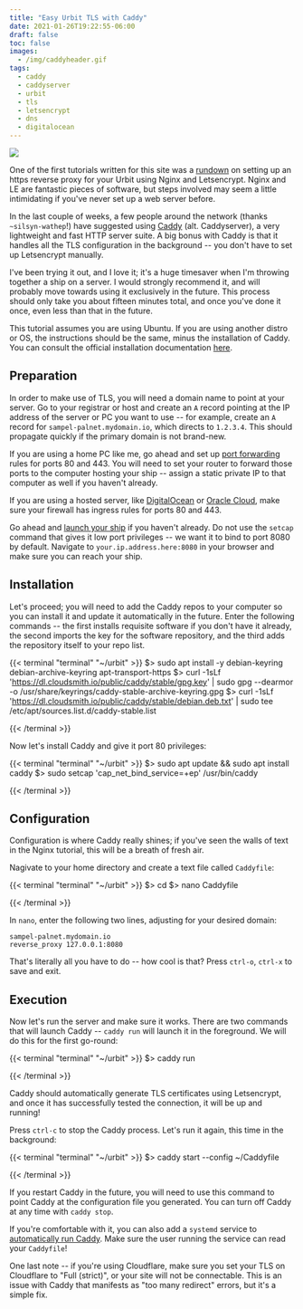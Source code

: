 ```yaml
---
title: "Easy Urbit TLS with Caddy"
date: 2021-01-26T19:22:55-06:00
draft: false
toc: false
images:
  - /img/caddyheader.gif
tags: 
  - caddy
  - caddyserver
  - urbit
  - tls
  - letsencrypt
  - dns
  - digitalocean
---
```


![](/img/caddyheader.gif)

One of the first tutorials written for this site was a [rundown](/posts/urbit-nginx-letsencrypt/) on setting up an https reverse proxy for your Urbit using Nginx and Letsencrypt. Nginx and LE are fantastic pieces of software, but steps involved may seem a little intimidating if you've never set up a web server before. 

In the last couple of weeks, a few people around the network (thanks `~silsyn-wathep`!) have suggested using [Caddy](https://caddyserver.com/) (alt. Caddyserver), a very lightweight and fast HTTP server suite. A big bonus with Caddy is that it handles all the TLS configuration in the background -- you don't have to set up Letsencrypt manually.

I've been trying it out, and I love it; it's a huge timesaver when I'm throwing together a ship on a server. I would strongly recommend it, and will probably move towards using it exclusively in the future. This process should only take you about fifteen minutes total, and once you've done it once, even less than that in the future.

This tutorial assumes you are using Ubuntu. If you are using another distro or OS, the instructions should be the same, minus the installation of Caddy. You can consult the official installation documentation [here](https://caddyserver.com/docs/install).

## Preparation

In order to make use of TLS, you will need a domain name to point at your server. Go to your registrar or host and create an `A` record pointing at the IP address of the server or PC you want to use -- for example, create an `A` record for `sampel-palnet.mydomain.io`, which directs to `1.2.3.4`. This should propagate quickly if the primary domain is not brand-new.

If you are using a home PC like me, go ahead and set up [port forwarding](https://www.noip.com/support/knowledgebase/general-port-forwarding-guide/) rules for ports 80 and 443. You will need to set your router to forward those ports to the computer hosting your ship -- assign a static private IP to that computer as well if you haven't already.

If you are using a hosted server, like [DigitalOcean](/posts/urbit-nginx-letsencrypt/) or [Oracle Cloud](/posts/free-cloud-oracle/), make sure your firewall has ingress rules for ports 80 and 443.

Go ahead and [launch your ship](https://urbit.org/using/install/) if you haven't already. Do not use the `setcap` command that gives it low port privileges -- we want it to bind to port 8080 by default. Navigate to `your.ip.address.here:8080` in your browser and make sure you can reach your ship. 

## Installation

Let's proceed; you will need to add the Caddy repos to your computer so you can install it and update it automatically in the future. Enter the following commands -- the first installs requisite software if you don't have it already, the second imports the key for the software repository, and the third adds the repository itself to your repo list.

{{< terminal "terminal" "~/urbit" >}}
$> sudo apt install -y debian-keyring debian-archive-keyring apt-transport-https
$> curl -1sLf 'https://dl.cloudsmith.io/public/caddy/stable/gpg.key' | sudo gpg --dearmor -o /usr/share/keyrings/caddy-stable-archive-keyring.gpg
$> curl -1sLf 'https://dl.cloudsmith.io/public/caddy/stable/debian.deb.txt' | sudo tee /etc/apt/sources.list.d/caddy-stable.list

 
{{< /terminal >}}

Now let's install Caddy and give it port 80 privileges:

{{< terminal "terminal" "~/urbit" >}}
$> sudo apt update && sudo apt install caddy
$> sudo setcap 'cap_net_bind_service=+ep' /usr/bin/caddy
 
 
{{< /terminal >}}

## Configuration

Configuration is where Caddy really shines; if you've seen the walls of text in the Nginx tutorial, this will be a breath of fresh air. 

Nagivate to your home directory and create a text file called `Caddyfile`:

{{< terminal "terminal" "~/urbit" >}}
$> cd
$> nano Caddyfile
 
 
{{< /terminal >}}

In `nano`, enter the following two lines, adjusting for your desired domain:

```
sampel-palnet.mydomain.io
reverse_proxy 127.0.0.1:8080
```

That's literally all you have to do -- how cool is that? Press `ctrl-o`, `ctrl-x` to save and exit. 


## Execution

Now let's run the server and make sure it works. There are two commands that will launch Caddy -- `caddy run` will launch it in the foreground. We will do this for the first go-round:

{{< terminal "terminal" "~/urbit" >}}
$> caddy run
 
 
{{< /terminal >}}

Caddy should automatically generate TLS certificates using Letsencrypt, and once it has successfully tested the connection, it will be up and running!

Press `ctrl-c` to stop the Caddy process. Let's run it again, this time in the background: 

{{< terminal "terminal" "~/urbit" >}}
$> caddy start --config ~/Caddyfile
 
 
{{< /terminal >}}

If you restart Caddy in the future, you will need to use this command to point Caddy at the configuration file you generated. You can turn off Caddy at any time with `caddy stop`. 

If you're comfortable with it, you can also add a `systemd` service to [automatically run Caddy](https://github.com/caddyserver/dist/tree/master/init). Make sure the user running the service can read your `Caddyfile`!

One last note -- if you're using Cloudflare, make sure you set your TLS on Cloudflare to "Full (strict)", or your site will not be connectable. This is an issue with Caddy that manifests as "too many redirect" errors, but it's a simple fix.